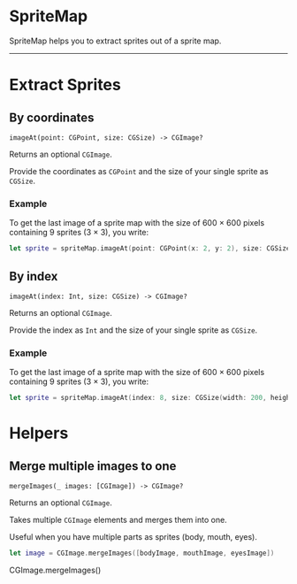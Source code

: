 # SpriteMap

SpriteMap helps you to extract sprites out of a sprite map.

---

# Extract Sprites

## By coordinates

`imageAt(point: CGPoint, size: CGSize) -> CGImage?`

Returns an optional `CGImage`.

Provide the coordinates as `CGPoint` and the size of your single sprite as `CGSize`.

### Example

To get the last image of a sprite map with the size of 600 × 600 pixels containing 9 sprites (3 × 3), you write:

```swift
let sprite = spriteMap.imageAt(point: CGPoint(x: 2, y: 2), size: CGSize(width: 200, height: 200))
```


## By index
`imageAt(index: Int, size: CGSize) -> CGImage?`

Returns an optional `CGImage`.

Provide the index as `Int` and the size of your single sprite as `CGSize`.

### Example

To get the last image of a sprite map with the size of 600 × 600 pixels containing 9 sprites (3 × 3), you write:

```swift
let sprite = spriteMap.imageAt(index: 8, size: CGSize(width: 200, height: 200))
```

# Helpers

## Merge multiple images to one

`mergeImages(_ images: [CGImage]) -> CGImage?`

Returns an optional `CGImage`.

Takes multiple `CGImage` elements and merges them into one.

Useful when you have multiple parts as sprites (body, mouth, eyes).

```swift
let image = CGImage.mergeImages([bodyImage, mouthImage, eyesImage])
```
CGImage.mergeImages()
